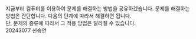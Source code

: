 지금부터 컴퓨터를 이용하여 문제를 해결하는 방법을 공유하겠습니다. 문제를 해결하는 방법은 간단합니다. 다음의 단계에 따라서 해결하면 됩니다.  
단, 문제의 종류에 따라서 그 적용 방법은 달라질 수 있습니다.  
20243077 신승연
